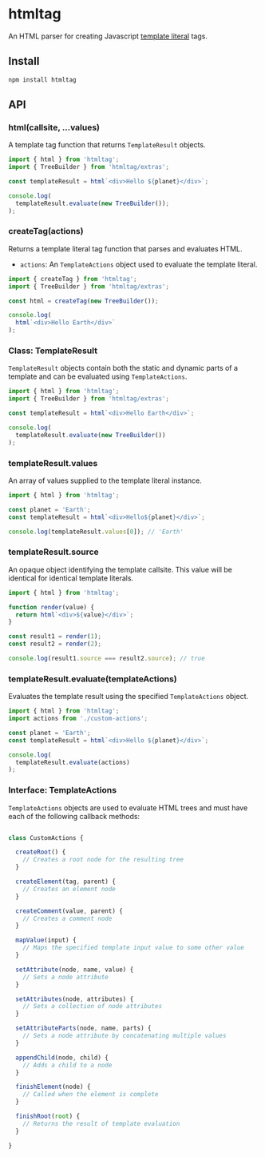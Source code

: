 # htmltag

An HTML parser for creating Javascript [template literal](https://developer.mozilla.org/en-US/docs/Web/JavaScript/Reference/Template_literals) tags.

## Install

```sh
npm install htmltag
```

## API

### html(callsite, ...values)

A template tag function that returns `TemplateResult` objects.

```js
import { html } from 'htmltag';
import { TreeBuilder } from 'htmltag/extras';

const templateResult = html`<div>Hello ${planet}</div>`;

console.log(
  templateResult.evaluate(new TreeBuilder());
);
```

### createTag(actions)

Returns a template literal tag function that parses and evaluates HTML.

- `actions`: An `TemplateActions` object used to evaluate the template literal.

```js
import { createTag } from 'htmltag';
import { TreeBuilder } from 'htmltag/extras';

const html = createTag(new TreeBuilder());

console.log(
  html`<div>Hello Earth</div>`
);
```

### Class: TemplateResult

`TemplateResult` objects contain both the static and dynamic parts of a template and can be evaluated using `TemplateActions`.

```js
import { html } from 'htmltag';
import { TreeBuilder } from 'htmltag/extras';

const templateResult = html`<div>Hello Earth</div>`;

console.log(
  templateResult.evaluate(new TreeBuilder())
);
```

### templateResult.values

An array of values supplied to the template literal instance.

```js
import { html } from 'htmltag';

const planet = 'Earth';
const templateResult = html`<div>Hello${planet}</div>`;

console.log(templateResult.values[0]); // 'Earth'
```

### templateResult.source

An opaque object identifying the template callsite. This value will be identical for identical template literals.

```js
import { html } from 'htmltag';

function render(value) {
  return html`<div>${value}</div>`;
}

const result1 = render(1);
const result2 = render(2);

console.log(result1.source === result2.source); // true
```

### templateResult.evaluate(templateActions)

Evaluates the template result using the specified `TemplateActions` object.

```js
import { html } from 'htmltag';
import actions from './custom-actions';

const planet = 'Earth';
const templateResult = html`<div>Hello ${planet}</div>`;

console.log(
  templateResult.evaluate(actions)
);
```

### Interface: TemplateActions

`TemplateActions` objects are used to evaluate HTML trees and must have each of the following callback methods:

```js

class CustomActions {

  createRoot() {
    // Creates a root node for the resulting tree
  }

  createElement(tag, parent) {
    // Creates an element node
  }

  createComment(value, parent) {
    // Creates a comment node
  }

  mapValue(input) {
    // Maps the specified template input value to some other value
  }

  setAttribute(node, name, value) {
    // Sets a node attribute
  }

  setAttributes(node, attributes) {
    // Sets a collection of node attributes
  }

  setAttributeParts(node, name, parts) {
    // Sets a node attribute by concatenating multiple values
  }

  appendChild(node, child) {
    // Adds a child to a node
  }

  finishElement(node) {
    // Called when the element is complete
  }

  finishRoot(root) {
    // Returns the result of template evaluation
  }

}
```
